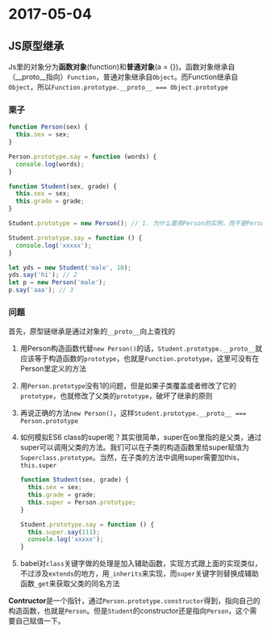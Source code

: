 # 2017-05-04

## JS原型继承

Js里的对象分为**函数对象**(function)和**普通对象**(a = {})。函数对象继承自（__proto__指向）`Function`，普通对象继承自`Object`。而Function继承自`Object`，所以`Function.prototype.__proto__ === Object.prototype`

### 栗子

```javascript
function Person(sex) {
  this.sex = sex;
}

Person.prototype.say = function (words) {
  console.log(words);
}

function Student(sex, grade) {
  this.sex = sex;
  this.grade = grade;
}

Student.prototype = new Person(); // 1. 为什么要用Person的实例，而不是Person或者Person.prototype

Student.prototype.say = function () {
  console.log('xxxxx');
}

let yds = new Student('male', 10);
yds.say('hi'); // 2
let p = new Person('male');
p.say('aaa'); // 3
```

### 问题

首先，原型链继承是通过对象的`__proto__`向上查找的

1. 用Person构造函数代替`new Person()`的话，`Student.prototype.__proto__`就应该等于构造函数的`prototype`，也就是`Function.prototype`，这里可没有在Person里定义的方法
2. 用`Person.prototype`没有1的问题，但是如果子类覆盖或者修改了它的`prototype`，也就修改了父类的`prototype`，破坏了继承的原则
3. 再说正确的方法`new Person()`，这样`Student.prototype.__proto__ === Person.prototype`
4. 如何模拟ES6 class的super呢？其实很简单，super在oo里指的是父类，通过super可以调用父类的方法。我们可以在子类的构造函数里给super赋值为`Superclass.prototype`。当然，在子类的方法中调用super需要加this，`this.super`

    ```javascript
    function Student(sex, grade) {
      this.sex = sex;
      this.grade = grade;
      this.super = Person.prototype;
    }
    
    Student.prototype.say = function () {
      this.super.say(111);
      console.log('xxxxx');
    }
    ```
5. babel对`class`关键字做的处理是加入辅助函数，实现方式跟上面的实现类似，不过涉及`extends`的地方，用`_inherits`来实现，而`super`关键字则替换成辅助函数`_get`来获取父类的同名方法

**Contructor**是一个指针，通过`Person.prototype.constructor`得到，指向自己的构造函数，也就是`Person`。但是`Student`的constructor还是指向`Person`，这个需要自己赋值一下。
